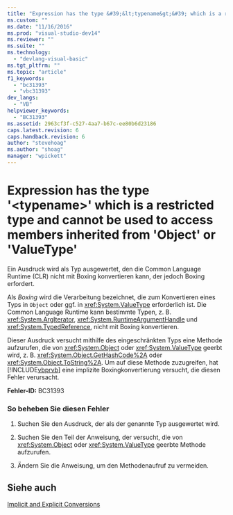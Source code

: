 ```yaml
---
title: "Expression has the type &#39;&lt;typename&gt;&#39; which is a restricted type and cannot be used to access members inherited from &#39;Object&#39; or &#39;ValueType&#39; | Microsoft Docs"
ms.custom: ""
ms.date: "11/16/2016"
ms.prod: "visual-studio-dev14"
ms.reviewer: ""
ms.suite: ""
ms.technology: 
  - "devlang-visual-basic"
ms.tgt_pltfrm: ""
ms.topic: "article"
f1_keywords: 
  - "bc31393"
  - "vbc31393"
dev_langs: 
  - "VB"
helpviewer_keywords: 
  - "BC31393"
ms.assetid: 2963cf3f-c527-4aa7-b67c-ee80b6d23186
caps.latest.revision: 6
caps.handback.revision: 6
author: "stevehoag"
ms.author: "shoag"
manager: "wpickett"
---
```

# Expression has the type &#39;&lt;typename&gt;&#39; which is a restricted type and cannot be used to access members inherited from &#39;Object&#39; or &#39;ValueType&#39;
Ein Ausdruck wird als Typ ausgewertet, den die Common Language Runtime \(CLR\) nicht mit Boxing konvertieren kann, der jedoch Boxing erfordert.  
  
 Als *Boxing* wird die Verarbeitung bezeichnet, die zum Konvertieren eines Typs in `Object` oder ggf. in <xref:System.ValueType> erforderlich ist.  Die Common Language Runtime kann bestimmte Typen, z. B. <xref:System.ArgIterator>, <xref:System.RuntimeArgumentHandle> und <xref:System.TypedReference>, nicht mit Boxing konvertieren.  
  
 Dieser Ausdruck versucht mithilfe des eingeschränkten Typs eine Methode aufzurufen, die von <xref:System.Object> oder <xref:System.ValueType> geerbt wird, z. B. <xref:System.Object.GetHashCode%2A> oder <xref:System.Object.ToString%2A>.  Um auf diese Methode zuzugreifen, hat [!INCLUDE[vbprvb](../../../csharp/programming-guide/concepts/linq/includes/vbprvb_md.md)] eine implizite Boxingkonvertierung versucht, die diesen Fehler verursacht.  
  
 **Fehler\-ID:** BC31393  
  
### So beheben Sie diesen Fehler  
  
1.  Suchen Sie den Ausdruck, der als der genannte Typ ausgewertet wird.  
  
2.  Suchen Sie den Teil der Anweisung, der versucht, die von <xref:System.Object> oder <xref:System.ValueType> geerbte Methode aufzurufen.  
  
3.  Ändern Sie die Anweisung, um den Methodenaufruf zu vermeiden.  
  
## Siehe auch  
 [Implicit and Explicit Conversions](../../../visual-basic/programming-guide/language-features/data-types/implicit-and-explicit-conversions.md)